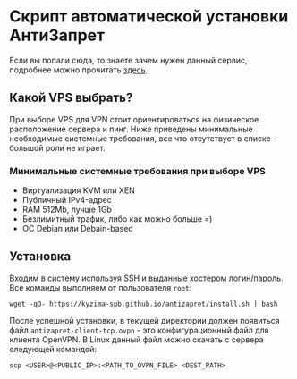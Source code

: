 # Скрипт автоматической установки АнтиЗапрет

Если вы попали сюда, то знаете зачем нужен данный сервис, подробнее можно прочитать [здесь](https://antizapret.prostovpn.org).

## Какой VPS выбрать?

При выборе VPS для VPN стоит ориентироваться на физическое расположение сервера и пинг.
Ниже приведены минимальные необходимые системные требования, все что отсутствует в списке - большой роли не играет.

### Минимальные системные требования при выборе VPS

* Виртуализация KVM или XEN
* Публичный IPv4-адрес
* RAM 512Mb, лучше 1Gb
* Безлимитный трафик, либо как можно больше =)
* ОС Debian или Debain-based

## Установка

Входим в систему используя SSH и выданные хостером логин/пароль.
Все команды выполняем от пользователя `root`:

    wget -qO- https://kyzima-spb.github.io/antizapret/install.sh | bash

После успешной установки, в текущей директории должен появиться файл `antizapret-client-tcp.ovpn` - это конфигурационный файл для клиента OpenVPN.
В Linux данный файл можно скачать с сервера следующей командой:

    scp <USER>@<PUBLIC_IP>:<PATH_TO_OVPN_FILE> <DEST_PATH>
